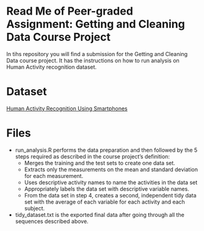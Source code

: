 # Read Me of Peer-graded Assignment: Getting and Cleaning Data Course Project
In tihs repository you will find a submission for the Getting and Cleaning Data course project. It has the instructions on how to run analysis on Human Activity recognition dataset.

# Dataset

[Human Activity Recognition Using Smartphones](https://d396qusza40orc.cloudfront.net/getdata%2Fprojectfiles%2FUCI%20HAR%20Dataset.zip) 

# Files

* run_analysis.R performs the data preparation and then followed by the 5 steps required as described in the course project’s definition:
  * Merges the training and the test sets to create one data set.
  * Extracts only the measurements on the mean and standard deviation for each measurement.
  * Uses descriptive activity names to name the activities in the data set
  * Appropriately labels the data set with descriptive variable names.
  * From the data set in step 4, creates a second, independent tidy data set with the average of each variable for each activity and each subject.
* tidy_dataset.txt is the exported final data after going through all the sequences described above.
